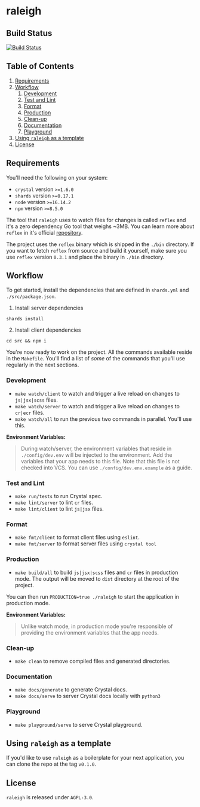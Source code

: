 # raleigh

## Build Status

[![Build Status](https://dl.circleci.com/status-badge/img/gh/sourceweaver/raleigh/tree/master.svg?style=shield)](https://dl.circleci.com/status-badge/redirect/gh/sourceweaver/raleigh/tree/master)

## Table of Contents

1. [Requirements](#requirements)
2. [Workflow](#workflow)
   1. [Development](#development)
   2. [Test and Lint](#test-and-lint)
   3. [Format](#format)
   4. [Production](#production)
   5. [Clean-up](#clean-up)
   6. [Documentation](#documentation)
   7. [Playground](#playground)
3. [Using `raleigh` as a template](#using-raleigh-as-a-template)
4. [License](#license)

## Requirements

You'll need the following on your system:

+ `crystal` version `>=1.6.0`
+ `shards` version `>=0.17.1`
+ `node` version `>=16.14.2`
+ `npm` version `>=8.5.0`

The tool that `raleigh` uses to watch files for changes is called `reflex` and it's a zero
dependency Go tool that weighs ~3MB. You can learn more about `reflex` in it's official
[repository](https://github.com/cespare/reflex).

The project uses the `reflex` binary which is shipped in the `./bin` directory. If you
want to fetch `reflex` from source and build it yourself, make sure you use `reflex` version `0.3.1`
and place the binary in `./bin` directory.

## Workflow

To get started, install the dependencies that are defined in `shards.yml` and `./src/package.json`.

1. Install server dependencies

``` shell
shards install
```

2. Install client dependencies

``` shell
cd src && npm i
```


You're now ready to work on the project. All the commands available reside in the `Makefile`. You'll find
a list of *some* of the commands that you'll use regularly in the next sections.

### Development

+ `make watch/client` to watch and trigger a live reload on changes to `js|jsx|scss` files.
+ `make watch/server` to watch and trigger a live reload on changes to `cr|ecr` files.
+ `make watch/all` to run the previous two commands in parallel. You'll use this.

**Environment Variables:**
> During watch/server, the environment variables that reside in `./config/dev.env` will be
> injected to the environment. Add the variables that your app needs to this file. Note that this file
> is not checked into VCS. You can use `./config/dev.env.example` as a guide.

### Test and Lint

+ `make run/tests` to run Crystal spec.
+ `make lint/server` to lint `cr` files.
+ `make lint/client` to lint `js|jsx` files.

### Format

+ `make fmt/client` to format client files using `eslint`.
+ `make fmt/server` to format server files using `crystal tool`

### Production

+ `make build/all` to build `js|jsx|scss` files and `cr` files in production mode. The output will be moved to
`dist` directory at the root of the project.

You can then run `PRODUCTION=true ./raleigh` to start the application in production mode.

**Environment Variables:**
> Unlike watch mode, in production mode you're responsible of providing the environment variables
> that the app needs.

### Clean-up

+ `make clean` to remove compiled files and generated directories.

### Documentation

+ `make docs/generate` to generate Crystal docs.
+ `make docs/serve` to server Crystal docs locally with `python3`

### Playground

+ `make playground/serve` to serve Crystal playground.

## Using `raleigh` as a template

If you'd like to use `raleigh` as a boilerplate for your next application, you can clone the repo at the
tag `v0.1.0`.

## License

`raleigh` is released under `AGPL-3.0`.
